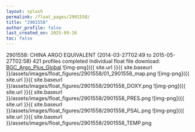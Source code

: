 ```yaml
---
layout: splash
permalink: /float_pages/2901558/
title: "2901558"
author_profile: false
last_created_on: 2025-09-26
toc: false
---
```

 
2901558: CHINA ARGO EQUIVALENT (2014-03-27T02:49 to 2015-05-27T02:58)
421 profiles completed
Individual float file download: [BGC_Argo_Plus_Global](https://ftp.soest.hawaii.edu/bgc_argo_plus/Individual_Floats/outliers_removed/2901558_Sprof_processed.nc)
![img-png]({{ site.url }}{{ site.baseurl }}/assets/images/float_figures/2901558/01_2901558_map.png
![img-png]({{ site.url }}{{ site.baseurl }}/assets/images/float_figures/2901558/2901558_DOXY.png
![img-png]({{ site.url }}{{ site.baseurl }}/assets/images/float_figures/2901558/2901558_PRES.png
![img-png]({{ site.url }}{{ site.baseurl }}/assets/images/float_figures/2901558/2901558_PSAL.png
![img-png]({{ site.url }}{{ site.baseurl }}/assets/images/float_figures/2901558/2901558_TEMP.png
